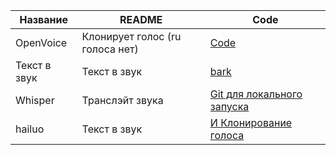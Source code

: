 

| Название | README | Code |
| ------ | ------ | ------ |
| OpenVoice | Клонирует голос (ru голоса нет) |[Code](https://github.com/myshell-ai/OpenVoice/tree/main) |
| Текст в звук| Текст в звук| [bark](https://github.com/suno-ai/bark)|
|Whisper|Транслэйт звука|[Git для локального запуска](https://github.com/openai/whisper)|
|hailuo|Текст в звук|[И Клонирование голоса](https://www.hailuo.ai/audio)|

